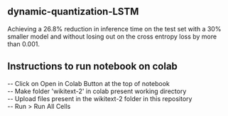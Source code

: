 ## dynamic-quantization-LSTM

Achieving a 26.8% reduction in inference time on the test set with a 30% smaller model and without losing out on the cross entropy loss by more than 0.001. 

## Instructions to run notebook on colab  
-- Click on Open in Colab Button at the top of notebook  
-- Make folder 'wikitext-2' in colab present working directory <br>
-- Upload files present in the wikitext-2 folder in this repository <br>
-- Run > Run All Cells  
